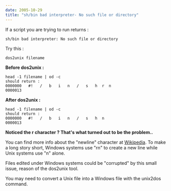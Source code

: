```yaml
---
date: 2005-10-29
title: "sh/bin bad interpreter- No such file or directory"
---
```


If a script you are trying to run returns :

`sh/bin bad interpreter: No such file or directory`

Try this :

`dos2unix filename`

**Before dos2unix :**

```
head -1 filename | od -c
should return :
0000000   #!   /   b   i   n   /   s   h  r  n
0000013
```

**After dos2unix :**

```
head -1 filename | od -c
should return :
0000000   #!   /   b   i   n   /   s   h  n
0000013
```

**Noticed the r character ? That's what turned out to be the problem..**

You can find more info about the "newline" character at [Wikipedia](http://en.wikipedia.org/wiki/%5Cr%5Cn).
To make a long story short, Windows systems use "rn" to create a new line while Unix systems use "n" alone.

Files edited under Windows systems could be "corrupted" by this small issue, reason of the dos2unix tool.

You may need to convert a Unix file into a Windows file with the unix2dos command.
